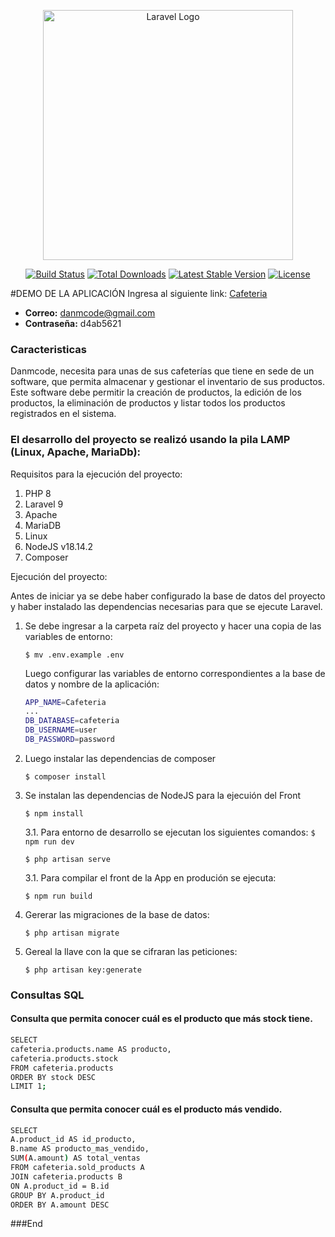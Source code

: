 <p align="center"><a href="https://laravel.com" target="_blank"><img src="https://raw.githubusercontent.com/laravel/art/master/logo-lockup/5%20SVG/2%20CMYK/1%20Full%20Color/laravel-logolockup-cmyk-red.svg" width="400" alt="Laravel Logo"></a></p>

<p align="center">
<a href="https://github.com/laravel/framework/actions"><img src="https://github.com/laravel/framework/workflows/tests/badge.svg" alt="Build Status"></a>
<a href="https://packagist.org/packages/laravel/framework"><img src="https://img.shields.io/packagist/dt/laravel/framework" alt="Total Downloads"></a>
<a href="https://packagist.org/packages/laravel/framework"><img src="https://img.shields.io/packagist/v/laravel/framework" alt="Latest Stable Version"></a>
<a href="https://packagist.org/packages/laravel/framework"><img src="https://img.shields.io/packagist/l/laravel/framework" alt="License"></a>
</p>

#DEMO DE LA APLICACIÓN
Ingresa al siguiente link: [Cafeteria](http://67.207.82.186/ "Cafeteria")

- **Correo:** danmcode@gmail.com 
- **Contraseña:** d4ab5621

### Caracteristicas
Danmcode, necesita para unas de sus cafeterías que tiene en sede de un software, que permita almacenar y gestionar el inventario de sus productos. Este software debe permitir la creación de productos, la edición de los productos, la eliminación de productos y listar todos los productos registrados en el sistema.

### El desarrollo del proyecto se realizó usando la pila LAMP (Linux, Apache, MariaDb):

Requisitos para la ejecución del proyecto:
1. PHP 8
2. Laravel 9
3. Apache
4. MariaDB
5. Linux
6. NodeJS v18.14.2
7. Composer

Ejecución del proyecto:

Antes de iniciar ya se debe haber configurado la base de datos del proyecto y haber instalado las dependencias necesarias para que se ejecute Laravel.

1. Se debe ingresar a la carpeta raíz del proyecto y hacer una copia de las variables de entorno:

	`$ mv .env.example .env`

	Luego configurar las variables de entorno correspondientes a la base de datos y nombre de la aplicación:
	
	```bash
	APP_NAME=Cafeteria
	...
	DB_DATABASE=cafeteria
	DB_USERNAME=user
	DB_PASSWORD=password
	```
2. Luego instalar las dependencias de composer

	`$ composer install`

3. Se instalan las dependencias de NodeJS para la ejecuión del Front

	`$ npm install`
	
	3.1. Para entorno de desarrollo se ejecutan los siguientes comandos:
	`$ npm run dev`
	
	`$ php artisan serve`
	
	 3.1. Para compilar el front de la App en produción se ejecuta:
	 
	`$ npm run build`
	
4. Gererar las migraciones de la base de datos: 

	`$ php artisan migrate`
	
5. Gereal la llave con la que se cifraran las peticiones: 

	`$ php artisan key:generate`

### Consultas SQL
#### Consulta que permita conocer cuál es el producto que más stock tiene.
```bash
SELECT 
cafeteria.products.name AS producto,
cafeteria.products.stock
FROM cafeteria.products
ORDER BY stock DESC
LIMIT 1;
```

#### Consulta que permita conocer cuál es el producto más vendido.
```bash
SELECT 
A.product_id AS id_producto,
B.name AS producto_mas_vendido,
SUM(A.amount) AS total_ventas
FROM cafeteria.sold_products A
JOIN cafeteria.products B
ON A.product_id = B.id
GROUP BY A.product_id
ORDER BY A.amount DESC
```
###End